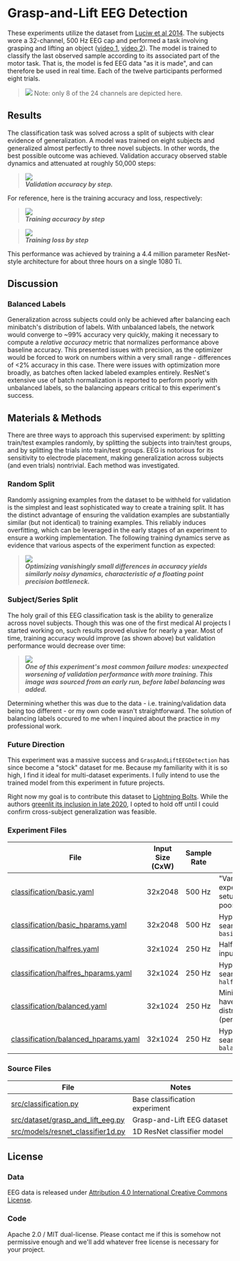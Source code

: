 # Grasp-and-Lift EEG Detection
These experiments utilize the dataset from [Luciw et al 2014](https://www.nature.com/articles/sdata201447). The subjects wore a 32-channel, 500 Hz EEG cap and performed a task involving grasping and lifting an object ([video 1](https://grasplifteeg.nyc3.digitaloceanspaces.com/41597_2014_BFsdata201447_MOESM69_ESM.avi), [video 2](https://grasplifteeg.nyc3.digitaloceanspaces.com/41597_2014_BFsdata201447_MOESM70_ESM.avi)). The model is trained to classify the last observed sample according to its associated part of the motor task. That is, the model is fed EEG data "as it is made", and can therefore be used in real time. Each of the twelve participants performed eight trials.

> ![](images/data_example.png)
Note: only 8 of the 24 channels are depicted here.

## Results
The classification task was solved across a split of subjects with clear evidence of generalization. A model was trained on eight subjects and generalized almost perfectly to three novel subjects. In other words, the best possible outcome was achieved. Validation accuracy observed stable dynamics and attenuated at roughly 50,000 steps:

> ![](images/balanced_val_accuracy_small.png)  
***Validation accuracy by step.***

For reference, here is the training accuracy and loss, respectively:

> ![](images/balanced_train_accuracy_small.png)  
***Training accuracy by step***

> ![](images/balanced_train_loss.png)  
***Training loss by step***

This performance was achieved by training a 4.4 million parameter ResNet-style architecture for about three hours on a single 1080 Ti.

## Discussion
### Balanced Labels
Generalization across subjects could only be achieved after balancing each minibatch's distribution of labels. With unbalanced labels, the network would converge to ~99% accuracy very quickly, making it necessary to compute a *relative accuracy* metric that normalizes performance above baseline accuracy. This presented issues with precision, as the optimizer would be forced to work on numbers within a very small range - differences of <2% accuracy in this case. There were issues with optimization more broadly, as batches often lacked labeled examples entirely. ResNet's extensive use of batch normalization is reported to perform poorly with unbalanced labels, so the balancing appears critical to this experiment's success.

## Materials & Methods
There are three ways to approach this supervised experiment: by splitting train/test examples randomly, by splitting the subjects into train/test groups, and by splitting the trials into train/test groups. EEG is notorious for its sensitivity to electrode placement, making generalization across subjects (and even trials) nontrivial. Each method was investigated.

### Random Split
Randomly assigning examples from the dataset to be withheld for validation is the simplest and least sophisticated way to create a training split. It has the distinct advantage of ensuring the validation examples are substantially similar (but not identical) to training examples. This reliably induces overfitting, which can be leveraged in the early stages of an experiment to ensure a working implementation. The following training dynamics serve as evidence that various aspects of the experiment function as expected:

> ![](images/training_acc.jpg)  
***Optimizing vanishingly small differences in accuracy yields similarly noisy dynamics, characteristic of a floating point precision bottleneck.***

### Subject/Series Split
The holy grail of this EEG classification task is the ability to generalize across novel subjects. Though this was one of the first medical AI projects I started working on, such results proved elusive for nearly a year. Most of time, training accuracy would improve (as shown above) but validation performance would decrease over time:

> ![](images/validation_acc.jpg)  
***One of this experiment's most common failure modes: unexpected worsening of validation performance with more training. This image was sourced from an early run, before label balancing was added.***

Determining whether this was due to the data - i.e. training/validation data being too different - or my own code wasn't straightforward. The solution of balancing labels occured to me when I inquired about the practice in my professional work.

### Future Direction
This experiment was a massive success and `GraspAndLiftEEGDetection` has since become a "stock" dataset for me. Because my familiarity with it is so high, I find it ideal for multi-dataset experiments. I fully intend to use the trained model from this experiment in future projects.

Right now my goal is to contribute this dataset to [Lightning Bolts](https://github.com/PyTorchLightning/lightning-bolts/pull/742). While the authors [greenlit its inclusion in late 2020](https://github.com/PyTorchLightning/lightning-bolts/pull/446), I opted to hold off until I could confirm cross-subject generalization was feasible.

### Experiment Files
| File                                                                         | Input Size (CxW) | Sample Rate | Notes
| ---------------------------------------------------------------------------- | ---------------- | ----------- | -----
| [classification/basic.yaml](classification/basic.yaml)                       | 32x2048          | 500 Hz      | "Vanilla" experiment setup (performs poorly)
| [classification/basic_hparams.yaml](classification/basic_hparams.yaml)       | 32x2048          | 500 Hz      | Hyperparameter search for `basic.yaml`
| [classification/halfres.yaml](classification/halfres.yaml)                   | 32x1024          | 250 Hz      | Half-resolution input
| [classification/halfres_hparams.yaml](classification/basic_hparams.yaml)     | 32x1024          | 250 Hz      | Hyperparameter search for `halfres.yaml`
| [classification/balanced.yaml](classification/balanced.yaml)                 | 32x1024          | 250 Hz      | Minibatches have equal label distribution (performs well)
| [classification/balanced_hparams.yaml](classification/balanced_hparams.yaml) | 32x1024          | 250 Hz      | Hyperparameter search for `balanced.yaml`

### Source Files
| File                                                                     | Notes
| ------------------------------------------------------------------------ | ----- 
| [src/classification.py](/src/classification.py)                          | Base classification experiment
| [src/dataset/grasp_and_lift_eeg.py](/src/dataset/grasp_and_lift_eeg.py)  | Grasp-and-Lift EEG dataset
| [src/models/resnet_classifier1d.py](/src/models/resnet_classifier1d.py)  | 1D ResNet classifier model

## License
### Data
EEG data is released under [Attribution 4.0 International Creative Commons License](https://creativecommons.org/licenses/by/4.0/).

### Code
Apache 2.0 / MIT dual-license. Please contact me if this is somehow not permissive enough and we'll add whatever free license is necessary for your project.

